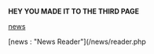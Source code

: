 **HEY YOU MADE IT TO THE THIRD PAGE**

[news](/news/reader.php "News Reader")

[news : "News Reader"](/news/reader.php
